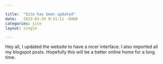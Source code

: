 ```yaml
---

title:  "Site has been updated"
date:   2023-03-26 9:31:11 -0400
categories: site
layout: single

---
```


Hey all, I updated the website to have a nicer interface.
I also imported all my blogspot posts.
Hopefully this will be a better online home for a long time.

